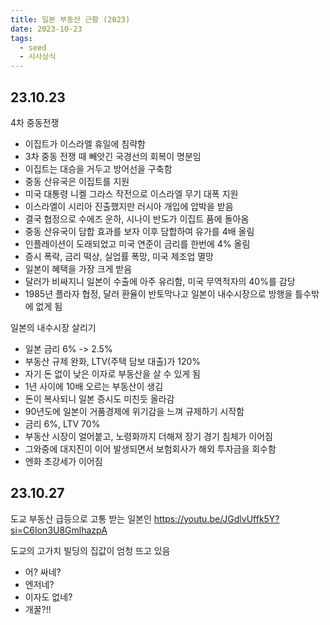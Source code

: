 ```yaml
---
title: 일본 부동산 근황 (2023)
date: 2023-10-23
tags:
  - seed
  - 시사상식
---
```


## 23.10.23

4차 중동전쟁
- 이집트가 이스라엘 휴일에 침략함
- 3차 중동 전쟁 때 빼앗긴 국경선의 회복이 명분임
- 이집트는 대승을 거두고 방어선을 구축함
- 중동 산유국은 이집트를 지원
- 미국 대통령 니켈 그라스 작전으로 이스라엘 무기 대폭 지원
- 이스라엘이 시리아 진출했지만 러시아 개입에 압박을 받음
- 결국 협정으로 수에즈 운하, 시나이 반도가 이집트 품에 돌아옴
- 중동 산유국이 담합 효과를 보자 이후 담합하여 유가를 4배 올림
- 인플레이션이 도래되었고 미국 연준이 금리를 한번에 4% 올림
- 증시 폭락, 금리 떡상, 실업률 폭망, 미국 제조업 멸망
- 일본이 혜택을 가장 크게 받음
- 달러가 비싸지니 일본이 수출에 아주 유리함, 미국 무역적자의 40%를 감당
- 1985년 플라자 협정, 달러 환율이 반토막나고 일본이 내수시장으로 방행을 틀수밖에 없게 됨

일본의 내수시장 살리기
- 일본 금리 6% -> 2.5%
- 부동산 규제 완화, LTV(주택 담보 대출)가 120%
- 자기 돈 없이 낮은 이자로 부동산을 살 수 있게 됨
- 1년 사이에 10배 오르는 부동산이 생김
- 돈이 복사되니 일본 증시도 미친듯 올라감
- 90년도에 일본이 거품경제에 위기감을 느껴 규제하기 시작함
- 금리 6%, LTV 70%
- 부동산 시장이 얼어붙고, 노령화까지 더해져 장기 경기 침체가 이어짐
- 그와중에 대지진이 이어 발생되면서 보험회사가 해외 투자금을 회수함 
- 엔화 초강세가 이어짐

## 23.10.27

도교 부동산 급등으로 고통 받는 일본인
https://youtu.be/JGdlvUffk5Y?si=C6Ion3U8GmlhazpA

도교의 고가치 빌딩의 집값이 엄청 뜨고 있음
- 어? 싸네?
- 엔저네?
- 이자도 없네?
- 개꿀?!!
